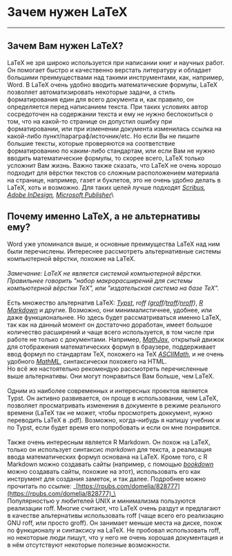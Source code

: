 # Зачем нужен LaTeX
---
## Зачем Вам нужен LaTeX?
LaTeX не зря широко используется при написании книг и научных работ. Он помогает быстро и качественно верстать литературу и обладает большими преимуществами над такими инструментами, как, например, Word. В LaTeX очень удобно вводить математические формулы, LaTeX позволяет автоматизировать некоторые задачи, а стиль форматирования един для всего документа и, как правило, он определяется перед написанием текста. При таких условиях автор сосредоточен на содержании текста и ему не нужно беспокоиться о том, что на какой-то странице он допустил ошибку при форматировании, или при изменении документа изменилась ссылка на какой-либо пункт/параграф/источник/etc. Но если Вы не пишите большие тексты, которые проверяются на соответствие форматированию по каким-либо стандартам, или если Вам не нужно вводить математические формулы, то скорее всего, LaTeX только усложнит Вам жизнь. Важно также сказать, что LaTeX не очень хорошо подходит для вёрстки текстов со сложным расположением материала на странице, например, газет и буклетов, это не очень удобно делать в LaTeX, хоть и возможно. Для таких целей лучше подходят _[Scribus](https://www.scribus.net/), [Adobe InDesign](https://www.adobe.com/products/indesign), [Microsoft Publisher](https://www.microsoft.com/ru-ru/microsoft-365/publisher)_\
## Почему именно LaTeX, а не альтернативы ему?
Word уже упоминался выше, и основные преимущества LaTeX над ним были перечислены. Интереснее рассмотреть альтернативные системы компьютерной вёрстки, похожие на LaTeX.\
\
_Замечание: LaTeX не является системой компьютерной вёрстки. Правильнее говорить "набор макрорасширений для системы компьютерной вёрстки TeX", или "издательская система на базе TeX"._\
\
Есть множество альтернатив LaTeX: _[Typst](https://typst.app/)_, _roff ([groff](https://www.gnu.org/software/groff/)/[troff](https://troff.org/)/[nroff](https://www.opennet.ru/docs/RUS/nroff/))_, _[R Markdown](https://rmarkdown.rstudio.com/)_ и другие. Возможно, они минималистичнее, удобнее, или даже функциональнее. Но здесь будет рассматриваться именно LaTeX, так как на данный момент он достаточно доработан, имеет большое количество расширений и чаще всего используется, в том числе при работе не только с документами. Например, _[MathJax](https://www.mathjax.org/)_, открытый движок для отображения математических формул в браузере, поддерживает ввод формул по стандартам TeX, похожего на TeX _[ASCIIMath](https://asciimath.org/)_, и не очень удобного _[MathML](https://www.w3.org/Math/)_, синтаксически похожего на HTML.\
Но всё же настоятельно рекомендую рассмотреть перечисленные выше альтернативы. Они могут понравиться Вам больше, чем LaTeX.\
\
Одним из наиболее современных и интересных проектов является Typst. Он активно развивается, он проще в использовании, чем LaTeX, позволяет просматривать изменения в документе в режиме реального времени (LaTeX так не может, чтобы просмотреть доккумент, нужно переводить LaTeX в .pdf). Возможно, когда-нибудь я напишу учебник и по Typst, если будет время его попробовать и если он мне понравится.\
\
Также очень интересным является R Markdown. Он похож на LaTeX, только он использует синтаксис _markdown_ для текста, а реализация ввода математических формул основана на LaTeX. Кроме того, с R Markdown можно создавать сайты (например, с помощью _[bookdown](https://bookdown.org/)_ можно создавать сайты, похожие на этот), использовать его как инструмент для создания заметок, и так далее. Подробнее можно прочитать по ссылке: _[https://rpubs.com/domelia/828777](https://rpubs.com/domelia/828777)_\
\
Популярностью у любителей UNIX и минимализма пользуются реализации roff. Многие считают, что LaTeX очень раздут и предлагают в качестве альтернативы использовать roff (чаще всего его реализацию GNU roff, или просто groff). Он занимает меньше места на диске, похож по функционалу и синтаксису на LaTeX. Не пробовал использовать roff, но некоторые люди пишут, что у него не очень хорошая документация и в нём отсутствуют некоторые полезные возможности.  

